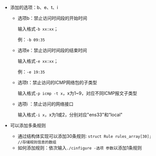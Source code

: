 - 添加的选项：b、e、t、i

  - 选项b：禁止访问时间段的开始时间

    输入格式`-b xx:xx`；

    例：`-b 09:35`

  - 选项e：禁止访问时间段的结束时间

    输入格式`-e xx:xx`；

    例：`-e 19:35`

  - 选项t：禁止访问的ICMP网络包的子类型

    输入格式`-p icmp -t x`，x为1~9，对应不同ICMP报文子类型

  - 选项i ：禁止访问的网络接口

    输入格式`-i x`，x为1或2，分别对应"ens33"和“local"
  
- 可以添加多条规则

  - 通过结构体实现可以添加30条规则: `struct Rule rules_array[30];    //存储规则信息的数组`
  - 如何添加规则：依次输入`./cinfigure -选项 参数`以添加1条规则

